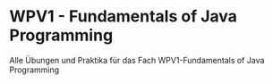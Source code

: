 # WPV1 - Fundamentals of Java Programming
Alle Übungen und Praktika für das Fach WPV1-Fundamentals of Java Programming

